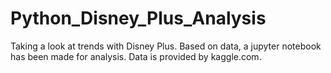 # Python_Disney_Plus_Analysis
Taking a look at trends with Disney Plus.  Based on data, a jupyter notebook has been made for analysis.  Data is provided by kaggle.com.
